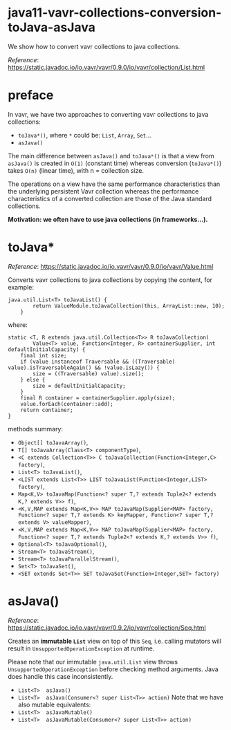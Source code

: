 # java11-vavr-collections-conversion-toJava-asJava
We show how to convert vavr collections to java collections.

_Reference_: https://static.javadoc.io/io.vavr/vavr/0.9.0/io/vavr/collection/List.html  
# preface
In vavr, we have two approaches to converting vavr collections
to java collections:
* `toJava*()`, where `*` could be: `List`, `Array`, `Set`...
* `asJava()`

The main difference between `asJava()` and `toJava*()` is that
a view from `asJava()` is created in `O(1)` (constant time) 
whereas conversion (`toJava*()`) takes `O(n)` (linear time), 
with n = collection size.

The operations on a view have the same performance 
characteristics than the underlying persistent Vavr 
collection whereas the performance characteristics of a 
converted collection are those of the Java standard collections.

**Motivation: we often have to use java collections (in 
frameworks...).**
# toJava*
_Reference_: https://static.javadoc.io/io.vavr/vavr/0.9.0/io/vavr/Value.html

Converts vavr collections to java collections by copying
the content, for example:
```
java.util.List<T> toJavaList() {
        return ValueModule.toJavaCollection(this, ArrayList::new, 10);
    }
```
where:
```
static <T, R extends java.util.Collection<T>> R toJavaCollection(
        Value<T> value, Function<Integer, R> containerSupplier, int defaultInitialCapacity) {
    final int size;
    if (value instanceof Traversable && ((Traversable) value).isTraversableAgain() && !value.isLazy()) {
        size = ((Traversable) value).size();
    } else {
        size = defaultInitialCapacity;
    }
    final R container = containerSupplier.apply(size);
    value.forEach(container::add);
    return container;
}
```
methods summary:
* `Object[] toJavaArray()`,
* `T[] toJavaArray(Class<T> componentType)`,
* `<C extends Collection<T>> C toJavaCollection(Function<Integer,C> factory)`,
* `List<T> toJavaList()`,
* `<LIST extends List<T>> LIST toJavaList(Function<Integer,LIST> factory)`,
* `Map<K,V> toJavaMap(Function<? super T,? extends Tuple2<? extends K,? extends V>> f)`,
* `<K,V,MAP extends Map<K,V>> MAP toJavaMap(Supplier<MAP> factory,
                                                   Function<? super T,? extends K> keyMapper,
                                                   Function<? super T,? extends V> valueMapper)`,
* `<K,V,MAP extends Map<K,V>> MAP toJavaMap(Supplier<MAP> factory,
                                                   Function<? super T,? extends Tuple2<? extends K,? extends V>> f)`,
* `Optional<T> toJavaOptional()`,
* `Stream<T> toJavaStream()`,
* `Stream<T> toJavaParallelStream()`,
* `Set<T> toJavaSet()`,
* `<SET extends Set<T>> SET toJavaSet(Function<Integer,SET> factory)`

# asJava()
_Reference_: https://static.javadoc.io/io.vavr/vavr/0.9.2/io/vavr/collection/Seq.html

Creates an **immutable `List`** view on top of this `Seq`, 
i.e. calling mutators will result in 
`UnsupportedOperationException` at runtime.

Please note that our immutable `java.util.List` view 
throws `UnsupportedOperationException` before checking 
method arguments. Java does handle this case inconsistently.

* `List<T>	asJava()`
* `List<T>	asJava(Consumer<? super List<T>> action)`
Note that we have also mutable equivalents:
* `List<T>	asJavaMutable()`
* `List<T>	asJavaMutable(Consumer<? super List<T>> action)`